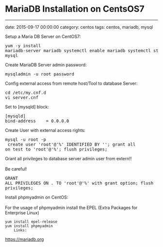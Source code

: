 # MariaDB Installation on CentsOS7
--- 
date: 2015-09-17 00:00:00
category: centos
tags: centos, mariadb, mysql

Setup a Maria DB Server on CentOS7:
    <pre>yum -y install mariadb-server mariadb
systemctl enable mariadb
systemctl status mariadb
mysql</pre>
    Create MariaDB Server admin password:
<pre>mysqladmin -u root password <PASSWORD></pre>
Config external access from remote host/Tool to database Server:
<pre>cd /etc/my.cnf.d
vi server.cnf</pre>       
Set to [mysqld] block:
<pre>[mysqld]
bind-address    = 0.0.0.0</pre>
        
Create User with external access rights:
    <pre>mysql -u root -p <PASSWORD>
create user 'root'@'%' IDENTIFIED BY '<PASSWORD>';
grant all on test to 'root'@'%';
flush privileges;</pre>
        Grant all privileges to database server admin user from extern!!<br><br>
        Be careful!
        <pre>GRANT ALL PRIVILEGES ON *.* TO 'root'@'%' with grant option;
flush privileges;</pre>

Install phpmyadmin on CentOS:<br><br>
For the usage of phpmyadmin install the EPEL (Extra Packages for Enterprise Linux)

    yum install epel-release
    yum install phpmyadmin
        Links:
   <a href="https://mariadb.org">https://mariadb.org

